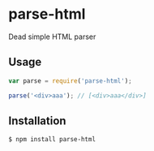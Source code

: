 parse-html
==========
Dead simple HTML parser

Usage
-----
```js
var parse = require('parse-html');

parse('<div>aaa'); // [<div>aaa</div>]
```

Installation
------------
```bash
$ npm install parse-html
```
